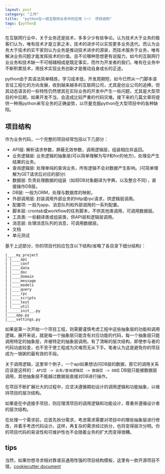 ```yaml
---
layout: post
category: "工作"
title:  "python在一般互联网业务中的应用（一） 项目结构"
tags: [python]
---
```



在互联网行业中，关于业务还是技术，多多少少有些争论。认为技术大于业务的极客们认为，唯有技术才是立家之本，技术的进步可以实现更多业务迭代。而认为业务大于技术的实干家则认为业务是推动技术进步的源泉，而技术服务于业务，唯有解决业务问题才能发挥技术的价值。且不论哪种思想更有说服力，如今的互联网行业业务和技术缺一不可相辅相成是既定事实，而作为开发者的我们，唯有在业务中不断积累技术，用技术实现业务创新才是推动自身成长的正途。

python由于其语法简单精炼，学习成本低，开发周期短，如今已然从一门脚本语言往工程化的方向发展，收到越来越多的互联网公司，尤其是创业公司的追捧。但其动态语言的一些特性仍然使其在实际业务的开发中产生一些问题，尤其是大型项目的中后期，如果开发不当，会造成比较严重的代码灾难。接下来的几篇文章将提供一种用python来写业务的正确姿势，以尽量克服python在大型项目中的各种缺陷。


## 项目结构

作为业务代码，一个完整的项目经常包括以下几部分：

- API层: 解析请求参数，屏蔽无效参数，调用逻辑层，组装相应并返回。
- 业务逻辑层: 业务逻辑的抽象层(可以简单理解为写if和for的地方)，处理会产生结果的业务。
- 查询逻辑层: 处理单纯的查询业务，所有逻辑不会对数据产生影响。(可简单理解为GET请求后对应的部分)
- 数据层: 负责处理数据的组装（如将DB对象翻译为字典，以及整合不同），直接操作DB层。
- DB层: 一般为ORM，处理与数据库的映射。
- 外部调用层: 封装调用外部业务的http或rpc请求，供逻辑层调用。
- 配置项: 一般为app、消息队列和外部调用的一系列配置。
- 脚本层: crontab或workflow的任务脚本，不供其他类调用，可调用数据层。
- 工具类: 一些翻译类或组装类，供API层和逻辑层调用。
- 消息层: 处理消息队列的消息，可调用数据层。
- 文档
- 单元测试

基于上述部分，你的项目代码应包含以下结构(省略了各目录下细分结构)：

```
|____my_project
| |____api
| |____conf
| |____data
| |____doc
| |____domain
| |____message
| |____models
| |____query
| |____rpc
| |____scripts
| |____test
| |____util
|______init__.py
|____app.py
|____settings.py

```

如果是第一次开始一个项目工程，则需要谨慎考虑工程中这些抽象层的功能和调用逻辑，展开来说，就是每一个抽象层只能含有对应功能的代码，每一个抽象层只能调用特定的抽象层，并被特定的抽象层调用。有了清晰的层次结构，即使参与者的代码功底较差，也不至于使工程成为灾难而无从下手。笔者认为这是避免你的项目成为一锅粥的最有效的手段。

关于调用逻辑，这里举个例子，一个api如果想访问DB层的数据，那它的调用关系应该是这样的：
`API层 -> 业务/查询逻辑层 -> 数据层 -> DB层`
DB层只能被数据层调用，其他抽象层不能越过数据层直接对DB进行操作。

在项目不断扩展壮大的过程中，应坚决遵循期初设计的调用逻辑和功能抽象，以维持项目的层次结构。

如果是在中途接手项目，则应理清项目的调用逻辑和功能设计，尊重并遵循设计者的层次结构。

在处理一个需求前，应首先拆分需求，考虑需求需要对项目中的哪些抽象层进行修改，并着手考虑代码设计。这样，再复杂的需求经过拆分，也将变得层次分明。你的项目代码的易读性和可维护性也不会随着业务的扩大而变得很糟。

## tips

当然，如果你想寻求相对靠谱且通用性强的项目结构模板，这里有一款开源项目不错。[cookiecutter document][1]


  [1]: http://cookiecutter.readthedocs.io/en/latest/readme.html
